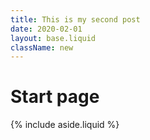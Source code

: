 ```yaml
---
title: This is my second post
date: 2020-02-01
layout: base.liquid
className: new
---
```


<main>
  <h1>Start page</h1>
  <element-details></element-details>
</main>

<template id="start-page">
  <form>
    <div class="new__details">
      <input type=text placeholder="Type your name ..." autofocus style="font-size: var(--scale-3)" />
    </div>
  </form>
</template>

<script>
  customElements.define('element-details',
    class extends HTMLElement {
      constructor() {
        super();
        const template = document
          .getElementById('start-page')
          .content;
        const shadowRoot = this.attachShadow({mode: 'open'})
          .appendChild(template.cloneNode(true));
      }
    }
  );
</script>

{% include aside.liquid %}